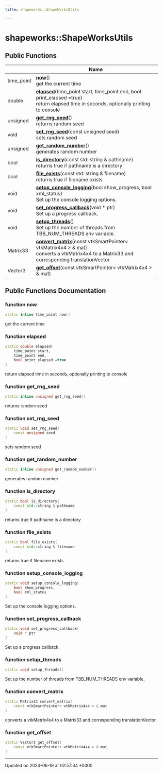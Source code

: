 ```yaml
---
title: shapeworks::ShapeWorksUtils

---
```


# shapeworks::ShapeWorksUtils





## Public Functions

|                | Name           |
| -------------- | -------------- |
| time_point | **[now](../Classes/classshapeworks_1_1ShapeWorksUtils.md#function-now)**()<br>get the current time  |
| double | **[elapsed](../Classes/classshapeworks_1_1ShapeWorksUtils.md#function-elapsed)**(time_point start, time_point end, bool print_elapsed =true)<br>return elapsed time in seconds, optionally printing to console  |
| unsigned | **[get_rng_seed](../Classes/classshapeworks_1_1ShapeWorksUtils.md#function-get-rng-seed)**()<br>returns random seed  |
| void | **[set_rng_seed](../Classes/classshapeworks_1_1ShapeWorksUtils.md#function-set-rng-seed)**(const unsigned seed)<br>sets random seed  |
| unsigned | **[get_random_number](../Classes/classshapeworks_1_1ShapeWorksUtils.md#function-get-random-number)**()<br>generates random number  |
| bool | **[is_directory](../Classes/classshapeworks_1_1ShapeWorksUtils.md#function-is-directory)**(const std::string & pathname)<br>returns true if pathname is a directory  |
| bool | **[file_exists](../Classes/classshapeworks_1_1ShapeWorksUtils.md#function-file-exists)**(const std::string & filename)<br>returns true if filename exists  |
| void | **[setup_console_logging](../Classes/classshapeworks_1_1ShapeWorksUtils.md#function-setup-console-logging)**(bool show_progress, bool xml_status)<br>Set up the console logging options.  |
| void | **[set_progress_callback](../Classes/classshapeworks_1_1ShapeWorksUtils.md#function-set-progress-callback)**(void * ptr)<br>Set up a progress callback.  |
| void | **[setup_threads](../Classes/classshapeworks_1_1ShapeWorksUtils.md#function-setup-threads)**()<br>Set up the number of threads from TBB_NUM_THREADS env variable.  |
| Matrix33 | **[convert_matrix](../Classes/classshapeworks_1_1ShapeWorksUtils.md#function-convert-matrix)**(const vtkSmartPointer< vtkMatrix4x4 > & mat)<br>converts a vtkMatrix4x4 to a Matrix33 and corresponding translationVector  |
| Vector3 | **[get_offset](../Classes/classshapeworks_1_1ShapeWorksUtils.md#function-get-offset)**(const vtkSmartPointer< vtkMatrix4x4 > & mat) |

## Public Functions Documentation

### function now

```cpp
static inline time_point now()
```

get the current time 

### function elapsed

```cpp
static double elapsed(
    time_point start,
    time_point end,
    bool print_elapsed =true
)
```

return elapsed time in seconds, optionally printing to console 

### function get_rng_seed

```cpp
static inline unsigned get_rng_seed()
```

returns random seed 

### function set_rng_seed

```cpp
static void set_rng_seed(
    const unsigned seed
)
```

sets random seed 

### function get_random_number

```cpp
static inline unsigned get_random_number()
```

generates random number 

### function is_directory

```cpp
static bool is_directory(
    const std::string & pathname
)
```

returns true if pathname is a directory 

### function file_exists

```cpp
static bool file_exists(
    const std::string & filename
)
```

returns true if filename exists 

### function setup_console_logging

```cpp
static void setup_console_logging(
    bool show_progress,
    bool xml_status
)
```

Set up the console logging options. 

### function set_progress_callback

```cpp
static void set_progress_callback(
    void * ptr
)
```

Set up a progress callback. 

### function setup_threads

```cpp
static void setup_threads()
```

Set up the number of threads from TBB_NUM_THREADS env variable. 

### function convert_matrix

```cpp
static Matrix33 convert_matrix(
    const vtkSmartPointer< vtkMatrix4x4 > & mat
)
```

converts a vtkMatrix4x4 to a Matrix33 and corresponding translationVector 

### function get_offset

```cpp
static Vector3 get_offset(
    const vtkSmartPointer< vtkMatrix4x4 > & mat
)
```


-------------------------------

Updated on 2024-06-19 at 02:57:34 +0000